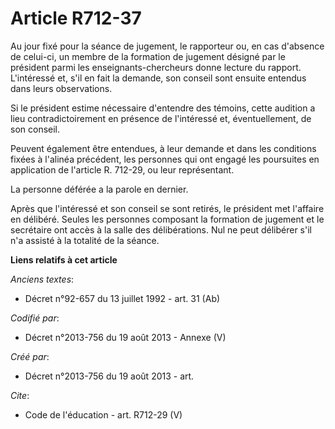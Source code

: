 # Article R712-37

Au jour fixé pour la séance de jugement, le rapporteur ou, en cas d'absence de celui-ci, un membre de la formation de
jugement désigné par le président parmi les enseignants-chercheurs donne lecture du rapport. L'intéressé et, s'il en fait la
demande, son conseil sont ensuite entendus dans leurs observations. 

Si le président estime nécessaire d'entendre des témoins, cette audition a lieu contradictoirement en présence de l'intéressé
et, éventuellement, de son conseil. 

Peuvent également être entendues, à leur demande et dans les conditions fixées à l'alinéa précédent, les personnes qui ont
engagé les poursuites en application de l'article R. 712-29, ou leur représentant. 

La personne déférée a la parole en dernier. 

Après que l'intéressé et son conseil se sont retirés, le président met l'affaire en délibéré. Seules les personnes composant
la formation de jugement et le secrétaire ont accès à la salle des délibérations. Nul ne peut délibérer s'il n'a assisté à la
totalité de la séance.

**Liens relatifs à cet article**

_Anciens textes_:

  - Décret n°92-657 du 13 juillet 1992 - art. 31 (Ab)

_Codifié par_:

  - Décret n°2013-756 du 19 août 2013 -  Annexe (V)

_Créé par_:

  - Décret n°2013-756 du 19 août 2013 - art.

_Cite_:

  - Code de l'éducation - art. R712-29 (V)

